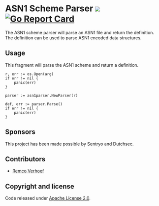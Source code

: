 # ASN1 Scheme Parser [![](https://godoc.org/github.com/dutchsec/asn1-scheme-parser?status.svg)](http://godoc.org/github.com/dutchsec/asn1-scheme-parser) [![Go Report Card](https://goreportcard.com/badge/dutchsec/asn1-scheme-parser)](https://goreportcard.com/report/dutchsec/asn1-scheme-parser) 

The ASN1 scheme parser will parse an ASN1 file and return the definition. The definition can be used to parse ASN1 encoded data structures. 

## Usage

This fragment will parse the ASN1 scheme and return a definition.

```
r, err := os.Open(arg)
if err != nil {
    panic(err)
}

parser := asn1parser.NewParser(r)

def, err := parser.Parse()
if err != nil {
    panic(err)
}
```

## Sponsors

This project has been made possible by Sentryo and Dutchsec. 

## Contributors

* [Remco Verhoef](https://twitter.com/remco_verhoef)

## Copyright and license

Code released under [Apache License 2.0](LICENSE).
